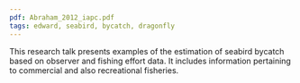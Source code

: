 ```yaml
---
pdf: Abraham_2012_iapc.pdf
tags: edward, seabird, bycatch, dragonfly
---
```

This research talk presents examples of the estimation of seabird bycatch based on observer and fishing effort data.
It includes information pertaining to commercial and also recreational fisheries.
